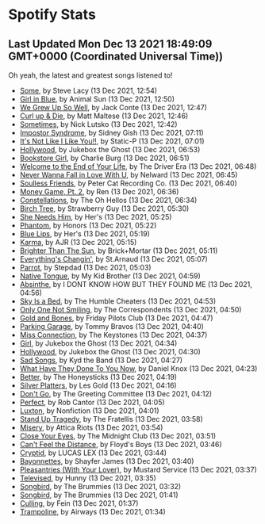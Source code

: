 
# Spotify Stats
## Last Updated Mon Dec 13 2021 18:49:09 GMT+0000 (Coordinated Universal Time))

Oh yeah, the latest and greatest songs listened to!

- [Some](https://www.last.fm/music/Steve+Lacy/_/Some), by Steve Lacy (13 Dec 2021, 12:54)
- [Girl in Blue](https://www.last.fm/music/Animal+Sun/_/Girl+in+Blue), by Animal Sun (13 Dec 2021, 12:50)
- [We Grew Up So Well](https://www.last.fm/music/Jack+Conte/_/We+Grew+Up+So+Well), by Jack Conte (13 Dec 2021, 12:47)
- [Curl up & Die](https://www.last.fm/music/Matt+Maltese/_/Curl+up+&+Die), by Matt Maltese (13 Dec 2021, 12:46)
- [Sometimes](https://www.last.fm/music/Nick+Lutsko/_/Sometimes), by Nick Lutsko (13 Dec 2021, 12:42)
- [Impostor Syndrome](https://www.last.fm/music/Sidney+Gish/_/Impostor+Syndrome), by Sidney Gish (13 Dec 2021, 07:11)
- [It's Not Like I Like You!!](https://www.last.fm/music/Static-P/_/It%27s+Not+Like+I+Like+You!!), by Static-P (13 Dec 2021, 07:01)
- [Hollywood](https://www.last.fm/music/Jukebox+the+Ghost/_/Hollywood), by Jukebox the Ghost (13 Dec 2021, 06:53)
- [Bookstore Girl](https://www.last.fm/music/Charlie+Burg/_/Bookstore+Girl), by Charlie Burg (13 Dec 2021, 06:51)
- [Welcome to the End of Your Life](https://www.last.fm/music/The+Driver+Era/_/Welcome+to+the+End+of+Your+Life), by The Driver Era (13 Dec 2021, 06:48)
- [Never Wanna Fall in Love With U](https://www.last.fm/music/Nelward/_/Never+Wanna+Fall+in+Love+With+U), by Nelward (13 Dec 2021, 06:45)
- [Soulless Friends](https://www.last.fm/music/Peter+Cat+Recording+Co./_/Soulless+Friends), by Peter Cat Recording Co. (13 Dec 2021, 06:40)
- [Money Game, Pt. 2](https://www.last.fm/music/Ren/_/Money+Game,+Pt.+2), by Ren (13 Dec 2021, 06:36)
- [Constellations](https://www.last.fm/music/The+Oh+Hellos/_/Constellations), by The Oh Hellos (13 Dec 2021, 06:34)
- [Birch Tree](https://www.last.fm/music/Strawberry+Guy/_/Birch+Tree), by Strawberry Guy (13 Dec 2021, 05:30)
- [She Needs Him](https://www.last.fm/music/Her%27s/_/She+Needs+Him), by Her's (13 Dec 2021, 05:25)
- [Phantom](https://www.last.fm/music/Honors/_/Phantom), by Honors (13 Dec 2021, 05:22)
- [Blue Lips](https://www.last.fm/music/Her%27s/_/Blue+Lips), by Her's (13 Dec 2021, 05:19)
- [Karma](https://www.last.fm/music/AJR/_/Karma), by AJR (13 Dec 2021, 05:15)
- [Brighter Than The Sun](https://www.last.fm/music/Brick%252BMortar/_/Brighter+Than+The+Sun), by Brick+Mortar (13 Dec 2021, 05:11)
- [Everything's Changin'](https://www.last.fm/music/St.Arnaud/_/Everything%27s+Changin%27), by St.Arnaud (13 Dec 2021, 05:07)
- [Parrot](https://www.last.fm/music/Stepdad/_/Parrot), by Stepdad (13 Dec 2021, 05:03)
- [Native Tongue](https://www.last.fm/music/My+Kid+Brother/_/Native+Tongue), by My Kid Brother (13 Dec 2021, 04:59)
- [Absinthe](https://www.last.fm/music/I+DONT+KNOW+HOW+BUT+THEY+FOUND+ME/_/Absinthe), by I DONT KNOW HOW BUT THEY FOUND ME (13 Dec 2021, 04:56)
- [Sky Is a Bed](https://www.last.fm/music/The+Humble+Cheaters/_/Sky+Is+a+Bed), by The Humble Cheaters (13 Dec 2021, 04:53)
- [Only One Not Smiling](https://www.last.fm/music/The+Correspondents/_/Only+One+Not+Smiling), by The Correspondents (13 Dec 2021, 04:50)
- [Gold and Bones](https://www.last.fm/music/Friday+Pilots+Club/_/Gold+and+Bones), by Friday Pilots Club (13 Dec 2021, 04:47)
- [Parking Garage](https://www.last.fm/music/Tommy+Bravos/_/Parking+Garage), by Tommy Bravos (13 Dec 2021, 04:40)
- [Miss Connection](https://www.last.fm/music/The+Keystones/_/Miss+Connection), by The Keystones (13 Dec 2021, 04:37)
- [Girl](https://www.last.fm/music/Jukebox+the+Ghost/_/Girl), by Jukebox the Ghost (13 Dec 2021, 04:34)
- [Hollywood](https://www.last.fm/music/Jukebox+the+Ghost/_/Hollywood), by Jukebox the Ghost (13 Dec 2021, 04:30)
- [Sad Songs](https://www.last.fm/music/Kyd+the+Band/_/Sad+Songs), by Kyd the Band (13 Dec 2021, 04:27)
- [What Have They Done To You Now](https://www.last.fm/music/Daniel+Knox/_/What+Have+They+Done+To+You+Now), by Daniel Knox (13 Dec 2021, 04:23)
- [Better](https://www.last.fm/music/The+Honeysticks/_/Better), by The Honeysticks (13 Dec 2021, 04:19)
- [Silver Platters](https://www.last.fm/music/Les+Gold/_/Silver+Platters), by Les Gold (13 Dec 2021, 04:16)
- [Don't Go](https://www.last.fm/music/The+Greeting+Committee/_/Don%27t+Go), by The Greeting Committee (13 Dec 2021, 04:12)
- [Perfect](https://www.last.fm/music/Rob+Cantor/_/Perfect), by Rob Cantor (13 Dec 2021, 04:05)
- [Luxton](https://www.last.fm/music/Nonfiction/_/Luxton), by Nonfiction (13 Dec 2021, 04:01)
- [Stand Up Tragedy](https://www.last.fm/music/The+Fratellis/_/Stand+Up+Tragedy), by The Fratellis (13 Dec 2021, 03:58)
- [Misery](https://www.last.fm/music/Attica+Riots/_/Misery), by Attica Riots (13 Dec 2021, 03:54)
- [Close Your Eyes](https://www.last.fm/music/The+Midnight+Club/_/Close+Your+Eyes), by The Midnight Club (13 Dec 2021, 03:51)
- [Can't Feel the Distance](https://www.last.fm/music/Floyd%27s+Boys/_/Can%27t+Feel+the+Distance), by Floyd's Boys (13 Dec 2021, 03:46)
- [Cryptid](https://www.last.fm/music/LUCAS+LEX/_/Cryptid), by LUCAS LEX (13 Dec 2021, 03:44)
- [Bayonnettes](https://www.last.fm/music/Shayfer+James/_/Bayonnettes), by Shayfer James (13 Dec 2021, 03:40)
- [Pleasantries (With Your Lover)](https://www.last.fm/music/Mustard+Service/_/Pleasantries+(With+Your+Lover)), by Mustard Service (13 Dec 2021, 03:37)
- [Televised](https://www.last.fm/music/Hunny/_/Televised), by Hunny (13 Dec 2021, 03:35)
- [Songbird](https://www.last.fm/music/The+Brummies/_/Songbird), by The Brummies (13 Dec 2021, 03:32)
- [Songbird](https://www.last.fm/music/The+Brummies/_/Songbird), by The Brummies (13 Dec 2021, 01:41)
- [Culling](https://www.last.fm/music/Fein/_/Culling), by Fein (13 Dec 2021, 01:37)
- [Trampoline](https://www.last.fm/music/Airways/_/Trampoline), by Airways (13 Dec 2021, 01:34)
